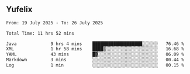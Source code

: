 ## Yufelix

<!--START_SECTION:waka-->

```txt
From: 19 July 2025 - To: 26 July 2025

Total Time: 11 hrs 52 mins

Java             9 hrs 4 mins    ███████████████████░░░░░░   76.46 %
XML              1 hr 58 mins    ████▒░░░░░░░░░░░░░░░░░░░░   16.68 %
YAML             43 mins         █▓░░░░░░░░░░░░░░░░░░░░░░░   06.09 %
Markdown         3 mins          ░░░░░░░░░░░░░░░░░░░░░░░░░   00.44 %
Log              1 min           ░░░░░░░░░░░░░░░░░░░░░░░░░   00.15 %
```

<!--END_SECTION:waka-->

